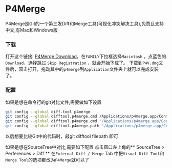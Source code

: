 # P4Merge

P4Merge是Git的一个第三发Diff和Merge工具(可视化冲突解决工具),免费且支持中文,有Mac和Windows版

### 下载
打开这个链接: [P4Merge Download](https://www.perforce.com/zh-hans/perforce/product/10)，在`FAMILY`下拉框选择`Macintosh` ，点蓝色的 `Download`，选择跳过 `Skip Registration` ，就会开始下载了。
下载到`P4V.dmg`文件后，双击打开，拖动其中的`p4merge`到`Application`文件夹上就可以完成安装了。

### 配置

如果是想在命令行的git对比文件,需要做如下设置
```bash
git config --global diff.tool p4merge
git config --global difftool.p4merge.cmd /Applications/p4merge.app/Contents/MacOS/p4merge
git config --global difftool.p4merge.cmd "/Applications/p4merge.app/Contents/Resources/launchp4merge \$LOCAL \$REMOTE"
git config --global difftool.p4merge.path "/Applications/p4merge.app/Contents/Resources/launchp4merge"
```
以后想要比较Git中的代码时，敲git difftool filepath 即可

如果是想在SourceTree中对比,需要如下配置
点击窗口左上角的** SourceTree > Perferences > Diff **
在`External Diff / Merge` Tab 中把`Visual Diff Tool`和`Merge Tool`的选项都改为`P4Merge`就可以了